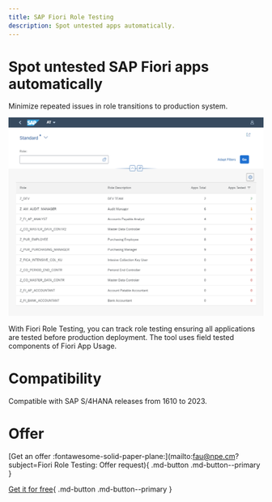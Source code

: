```yaml
---
title: SAP Fiori Role Testing
description: Spot untested apps automatically.
---
```

# Spot untested SAP Fiori apps automatically

Minimize repeated issues in role transitions to production system.

[![](res/frt.png)](res/frt.png)

With Fiori Role Testing, you can track role testing ensuring all applications are tested before production deployment. The tool uses field tested components of Fiori App Usage.

# Compatibility

Compatible with SAP S/4HANA releases from 1610 to 2023.

# Offer

[Get an offer :fontawesome-solid-paper-plane:](mailto:fau@npe.cm?subject=Fiori Role Testing: Offer request){ .md-button .md-button--primary }

[Get it for free](get-for-free.md){ .md-button .md-button--primary }